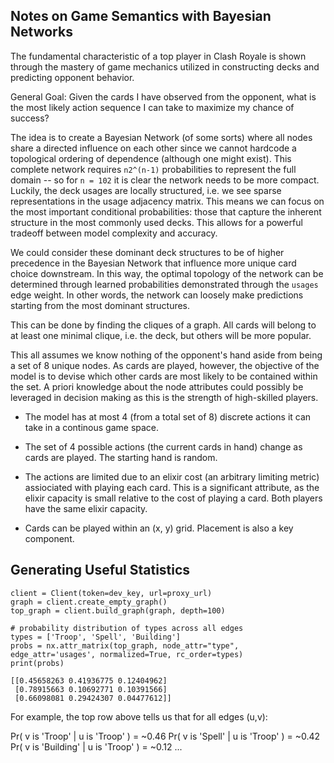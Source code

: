 
## Notes on Game Semantics with Bayesian Networks

The fundamental characteristic of a top player in Clash Royale is shown through the mastery of game mechanics utilized in constructing decks and predicting opponent behavior. 

General Goal: Given the cards I have observed from the opponent, what is the most likely action sequence I can take to maximize my chance of success?

The idea is to create a Bayesian Network (of some sorts) where all nodes share a directed influence on each other since we cannot hardcode a topological ordering of dependence (although one might exist). This complete network requires `n2^(n-1)` probabilities to represent the full domain -- so for `n = 102` it is clear the network needs to be more compact. Luckily, the deck usages are locally structured, i.e. we see sparse representations in the usage adjacency matrix. This means we can focus on the most important conditional probabilities: those that capture the inherent structure in the most commonly used decks. This allows for a powerful tradeoff between model complexity and accuracy.  

We could consider these dominant deck structures to be of higher precedence in the Bayesian Network that influence more unique card choice downstream. In this way, the optimal topology of the network can be determined through learned probabilities demonstrated through the `usages` edge weight. In other words, the network can loosely make predictions starting from the most dominant structures.

This can be done by finding the cliques of a graph. All cards will belong to at least one minimal clique, i.e. the deck, but others will be more popular.  

This all assumes we know nothing of the opponent's hand aside from being a set of 8 unique nodes. As cards are played, however, the objective of the model is to devise which other cards are most likely to be contained within the set. A priori knowledge about the node attributes could possibly be leveraged in decision making as this is the strength of high-skilled players. 


- The model has at most 4 (from a total set of 8) discrete actions it can take in a continous game space. 

- The set of 4 possible actions (the current cards in hand) change as cards are played. The starting hand is random.

- The actions are limited due to an elixir cost (an arbitrary limiting metric) assiociated with playing each card. This is a significant attribute, as the elixir capacity is small relative to the cost of playing a card. Both players have the same elixir capacity.

- Cards can be played within an (x, y) grid. Placement is also a key component.


## Generating Useful Statistics 

```
client = Client(token=dev_key, url=proxy_url)
graph = client.create_empty_graph()
top_graph = client.build_graph(graph, depth=100)

# probability distribution of types across all edges 
types = ['Troop', 'Spell', 'Building']
probs = nx.attr_matrix(top_graph, node_attr="type", edge_attr='usages', normalized=True, rc_order=types)
print(probs)
```

```
[[0.45658263 0.41936775 0.12404962]
 [0.78915663 0.10692771 0.10391566]
 [0.66098081 0.29424307 0.04477612]]
```

For example, the top row above tells us that for all edges (u,v):

Pr( v is 'Troop' | u is 'Troop' ) = ~0.46
Pr( v is 'Spell' | u is 'Troop' ) = ~0.42
Pr( v is 'Building' | u is 'Troop' ) = ~0.12
...



